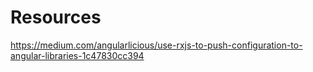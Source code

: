 

# Resources
https://medium.com/angularlicious/use-rxjs-to-push-configuration-to-angular-libraries-1c47830cc394